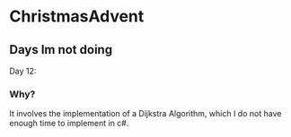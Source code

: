 # ChristmasAdvent
## Days Im not doing
Day 12: 
### Why?
It involves the implementation of a Dijkstra Algorithm, which I do not have enough time to implement in c#.
